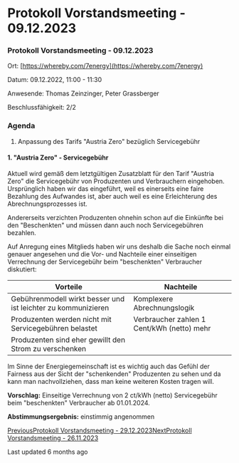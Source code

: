 # Protokoll Vorstandsmeeting - 09.12.2023

### Protokoll Vorstandsmeeting - 09.12.2023

Ort: [https://whereby.com/7energy](https://whereby.com/7energy)

Datum: 09.12.2022, 11:00 - 11:30

Anwesende: Thomas Zeinzinger, Peter Grassberger

Beschlussfähigkeit: 2/2

### Agenda <a href="#agenda" id="agenda"></a>

1. Anpassung des Tarifs "Austria Zero" bezüglich Servicegebühr

#### 1. "Austria Zero" - Servicegebühr <a href="#id-1.-austria-zero-servicegebuhr" id="id-1.-austria-zero-servicegebuhr"></a>

Aktuell wird gemäß dem letztgültigen Zusatzblatt für den Tarif "Austria Zero" die Servicegebühr von Produzenten und Verbrauchern eingehoben. Ursprünglich haben wir das eingeführt, weil es einerseits eine faire Bezahlung des Aufwandes ist, aber auch weil es eine Erleichterung des Abrechnungsprozesses ist.

Andererseits verzichten Produzenten ohnehin schon auf die Einkünfte bei den "Beschenkten" und müssen dann auch noch Servicegebühren bezahlen.

Auf Anregung eines Mitglieds haben wir uns deshalb die Sache noch einmal genauer angesehen und die Vor- und Nachteile einer einseitigen Verrechnung der Servicegebühr beim "beschenkten" Verbraucher diskutiert:

| Vorteile                                                      | Nachteile                                  |
| ------------------------------------------------------------- | ------------------------------------------ |
| Gebührenmodell wirkt besser und ist leichter zu kommunizieren | Komplexere Abrechnungslogik                |
| Produzenten werden nicht mit Servicegebühren belastet         | Verbraucher zahlen 1 Cent/kWh (netto) mehr |
| Produzenten sind eher gewillt den Strom zu verschenken        |                                            |

Im Sinne der Energiegemeinschaft ist es wichtig auch das Gefühl der Fairness aus der Sicht der "schenkenden" Produzenten zu sehen und da kann man nachvollziehen, dass man keine weiteren Kosten tragen will.

**Vorschlag:** Einseitige Verrechnung von 2 ct/kWh (netto) Servicegebühr beim "beschenkten" Verbraucher ab 01.01.2024.

**Abstimmungsergebnis:** einstimmig angenommen

[PreviousProtokoll Vorstandsmeeting - 29.12.2023](broken-reference)[NextProtokoll Vorstandsmeeting - 26.11.2023](broken-reference)

Last updated 6 months ago
